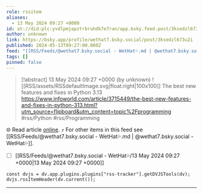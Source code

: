 ```yaml
---
role: rssitem
aliases:
  - 13 May 2024 09:27 +0000
id: at://did:plc:yvdlpmjapztrbruhdk7e7ran/app.bsky.feed.post/3ksedzl673u2i
author: unknown
link: https://bsky.app/profile/wethat7.bsky.social/post/3ksedzl673u2i
published: 2024-05-13T09:27:00.000Z
feed: "[[RSS/Feeds/@wethat7․bsky․social - WetHat💦.md | @wethat7․bsky․social - WetHat💦]]"
tags: []
pinned: false
---
```


> [!abstract] 13 May 2024 09:27 +0000 (by unknown)
> ![[RSS/assets/RSSdefaultImage.svg|float:right|100x100]] The best new features and fixes in Python 3.13 https://www.infoworld.com/article/3715449/the-best-new-features-and-fixes-in-python-313.html?utm_source=flipboard&utm_content=topic%2Fprogramming #rss/Python #rss/Programming

🌐 Read article [online](https://bsky.app/profile/wethat7.bsky.social/post/3ksedzl673u2i). ⤴ For other items in this feed see [[RSS/Feeds/@wethat7․bsky․social - WetHat💦.md | @wethat7․bsky․social - WetHat💦]].

- [ ] [[RSS/Feeds/@wethat7․bsky․social - WetHat💦/13 May 2024 09꞉27 +0000|13 May 2024 09꞉27 +0000]]

~~~dataviewjs
const dvjs = dv.app.plugins.plugins["rss-tracker"].getDVJSTools(dv);
dvjs.rssItemHeader(dv.current());
~~~

- - -